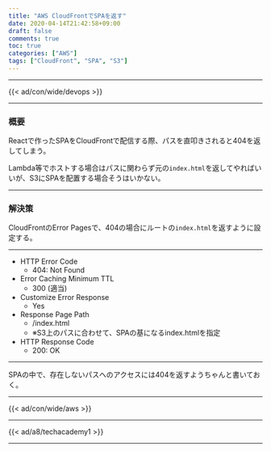 ```yaml
---
title: "AWS CloudFrontでSPAを返す"
date: 2020-04-14T21:42:58+09:00
draft: false
comments: true
toc: true
categories: ["AWS"]
tags: ["CloudFront", "SPA", "S3"]
---
```


<!--more-->

---

{{< ad/con/wide/devops >}}

---

### 概要

Reactで作ったSPAをCloudFrontで配信する際、パスを直叩きされると404を返してしまう。

Lambda等でホストする場合はパスに関わらず元の`index.html`を返してやればいいが、S3にSPAを配置する場合そうはいかない。

---

### 解決策

CloudFrontのError Pagesで、404の場合にルートの`index.html`を返すように設定する。

---

- HTTP Error Code
  - 404: Not Found
- Error Caching Minimum TTL
  - 300 (適当)
- Customize Error Response
  - Yes
- Response Page Path
  - /index.html
  - ※S3上のパスに合わせて、SPAの基になるindex.htmlを指定
- HTTP Response Code
  - 200: OK

---

SPAの中で、存在しないパスへのアクセスには404を返すようちゃんと書いておく。

---

{{< ad/con/wide/aws >}}

---

{{< ad/a8/techacademy1 >}}

---
